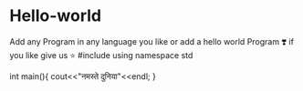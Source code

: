# Hello-world
Add any  Program in any language you like or add a hello world Program ❣️ if you like give us :star:
#include <iostream>
using namespace std

int main(){
  cout<<"नमस्ते दुनिया"<<endl;
}
